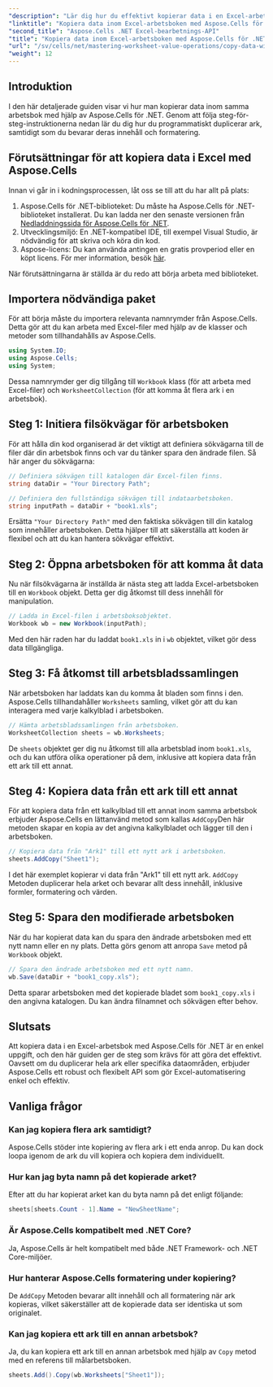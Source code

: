 ```yaml
---
"description": "Lär dig hur du effektivt kopierar data i en Excel-arbetsbok med Aspose.Cells för .NET. Följ den här steg-för-steg-guiden för att enkelt duplicera ark, överföra data och hantera Excel-filer."
"linktitle": "Kopiera data inom Excel-arbetsboken med Aspose.Cells för .NET"
"second_title": "Aspose.Cells .NET Excel-bearbetnings-API"
"title": "Kopiera data inom Excel-arbetsboken med Aspose.Cells för .NET"
"url": "/sv/cells/net/mastering-worksheet-value-operations/copy-data-within-excel-workbook/"
"weight": 12
---
```


## Introduktion

I den här detaljerade guiden visar vi hur man kopierar data inom samma arbetsbok med hjälp av Aspose.Cells för .NET. Genom att följa steg-för-steg-instruktionerna nedan lär du dig hur du programmatiskt duplicerar ark, samtidigt som du bevarar deras innehåll och formatering.

## Förutsättningar för att kopiera data i Excel med Aspose.Cells

Innan vi går in i kodningsprocessen, låt oss se till att du har allt på plats:

1. Aspose.Cells för .NET-biblioteket: Du måste ha Aspose.Cells för .NET-biblioteket installerat. Du kan ladda ner den senaste versionen från [Nedladdningssida för Aspose.Cells för .NET](https://releases.aspose.com/cells/net/).
2. Utvecklingsmiljö: En .NET-kompatibel IDE, till exempel Visual Studio, är nödvändig för att skriva och köra din kod.
3. Aspose-licens: Du kan använda antingen en gratis provperiod eller en köpt licens. För mer information, besök [här](https://purchase.aspose.com/temporary-license/).

När förutsättningarna är ställda är du redo att börja arbeta med biblioteket.

## Importera nödvändiga paket

För att börja måste du importera relevanta namnrymder från Aspose.Cells. Detta gör att du kan arbeta med Excel-filer med hjälp av de klasser och metoder som tillhandahålls av Aspose.Cells.

```csharp
using System.IO;
using Aspose.Cells;
using System;
```

Dessa namnrymder ger dig tillgång till `Workbook` klass (för att arbeta med Excel-filer) och `WorksheetCollection` (för att komma åt flera ark i en arbetsbok).

## Steg 1: Initiera filsökvägar för arbetsboken

För att hålla din kod organiserad är det viktigt att definiera sökvägarna till de filer där din arbetsbok finns och var du tänker spara den ändrade filen. Så här anger du sökvägarna:

```csharp
// Definiera sökvägen till katalogen där Excel-filen finns.
string dataDir = "Your Directory Path";

// Definiera den fullständiga sökvägen till indataarbetsboken.
string inputPath = dataDir + "book1.xls";
```

Ersätta `"Your Directory Path"` med den faktiska sökvägen till din katalog som innehåller arbetsboken. Detta hjälper till att säkerställa att koden är flexibel och att du kan hantera sökvägar effektivt.

## Steg 2: Öppna arbetsboken för att komma åt data

Nu när filsökvägarna är inställda är nästa steg att ladda Excel-arbetsboken till en `Workbook` objekt. Detta ger dig åtkomst till dess innehåll för manipulation.

```csharp
// Ladda in Excel-filen i arbetsboksobjektet.
Workbook wb = new Workbook(inputPath);
```

Med den här raden har du laddat `book1.xls` in i `wb` objektet, vilket gör dess data tillgängliga.

## Steg 3: Få åtkomst till arbetsbladssamlingen

När arbetsboken har laddats kan du komma åt bladen som finns i den. Aspose.Cells tillhandahåller `Worksheets` samling, vilket gör att du kan interagera med varje kalkylblad i arbetsboken.

```csharp
// Hämta arbetsbladssamlingen från arbetsboken.
WorksheetCollection sheets = wb.Worksheets;
```

De `sheets` objektet ger dig nu åtkomst till alla arbetsblad inom `book1.xls`, och du kan utföra olika operationer på dem, inklusive att kopiera data från ett ark till ett annat.

## Steg 4: Kopiera data från ett ark till ett annat

För att kopiera data från ett kalkylblad till ett annat inom samma arbetsbok erbjuder Aspose.Cells en lättanvänd metod som kallas `AddCopy`Den här metoden skapar en kopia av det angivna kalkylbladet och lägger till den i arbetsboken.

```csharp
// Kopiera data från "Ark1" till ett nytt ark i arbetsboken.
sheets.AddCopy("Sheet1");
```

I det här exemplet kopierar vi data från "Ark1" till ett nytt ark. `AddCopy` Metoden duplicerar hela arket och bevarar allt dess innehåll, inklusive formler, formatering och värden.

## Steg 5: Spara den modifierade arbetsboken

När du har kopierat data kan du spara den ändrade arbetsboken med ett nytt namn eller en ny plats. Detta görs genom att anropa `Save` metod på `Workbook` objekt.

```csharp
// Spara den ändrade arbetsboken med ett nytt namn.
wb.Save(dataDir + "book1_copy.xls");
```

Detta sparar arbetsboken med det kopierade bladet som `book1_copy.xls` i den angivna katalogen. Du kan ändra filnamnet och sökvägen efter behov.

## Slutsats

Att kopiera data i en Excel-arbetsbok med Aspose.Cells för .NET är en enkel uppgift, och den här guiden ger de steg som krävs för att göra det effektivt. Oavsett om du duplicerar hela ark eller specifika dataområden, erbjuder Aspose.Cells ett robust och flexibelt API som gör Excel-automatisering enkel och effektiv.

## Vanliga frågor

### Kan jag kopiera flera ark samtidigt?

Aspose.Cells stöder inte kopiering av flera ark i ett enda anrop. Du kan dock loopa igenom de ark du vill kopiera och kopiera dem individuellt.

### Hur kan jag byta namn på det kopierade arket?

Efter att du har kopierat arket kan du byta namn på det enligt följande:

```csharp
sheets[sheets.Count - 1].Name = "NewSheetName";
```

### Är Aspose.Cells kompatibelt med .NET Core?

Ja, Aspose.Cells är helt kompatibelt med både .NET Framework- och .NET Core-miljöer.

### Hur hanterar Aspose.Cells formatering under kopiering?

De `AddCopy` Metoden bevarar allt innehåll och all formatering när ark kopieras, vilket säkerställer att de kopierade data ser identiska ut som originalet.

### Kan jag kopiera ett ark till en annan arbetsbok?

Ja, du kan kopiera ett ark till en annan arbetsbok med hjälp av `Copy` metod med en referens till målarbetsboken.

```csharp
sheets.Add().Copy(wb.Worksheets["Sheet1"]);
```